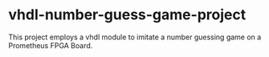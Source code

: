 # vhdl-number-guess-game-project

This project employs a vhdl module to imitate a number guessing game on a Prometheus FPGA Board.
